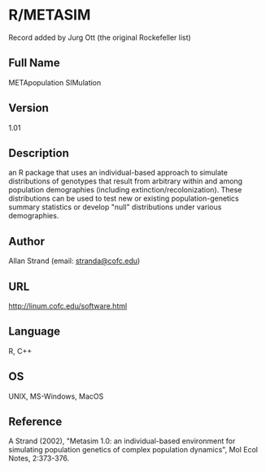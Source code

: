 # R/METASIM
Record added by Jurg Ott (the original Rockefeller list)

## Full Name
METApopulation SIMulation

## Version
1.01

## Description
an R package that uses an individual-based approach to simulate distributions of genotypes that result from arbitrary within and among population demographies (including extinction/recolonization). These distributions can be used to test new or existing population-genetics summary statistics or develop "null" distributions under various demographies.

## Author
Allan Strand (email: stranda@cofc.edu)

## URL
http://linum.cofc.edu/software.html

## Language
R, C++

## OS
UNIX, MS-Windows, MacOS

## Reference
A Strand (2002), "Metasim 1.0: an individual-based environment for simulating population genetics of complex population dynamics", Mol Ecol Notes, 2:373-376.